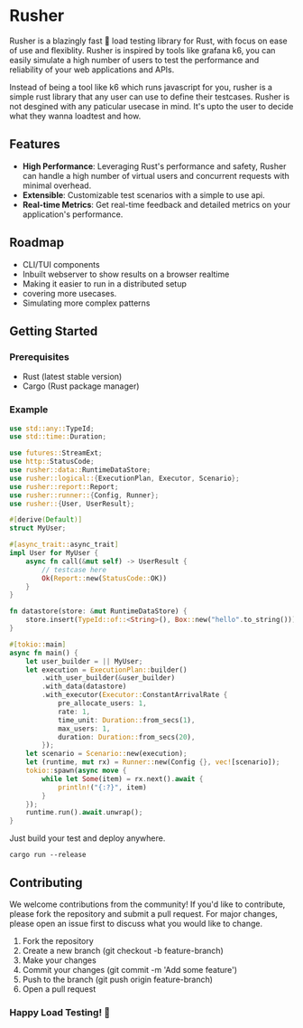 # Rusher

Rusher is a blazingly fast 🚀 load testing library for Rust, with focus on ease of use and flexiblity.
Rusher is inspired by tools like grafana k6, you can easily simulate a high number of users to test the performance and reliability of your web applications and APIs.

Instead of being a tool like k6 which runs javascript for you, rusher is a simple rust library that any user can use to define their testcases. Rusher is not desgined with any paticular usecase in mind. It's upto the user to decide what they wanna loadtest and how.

## Features

- **High Performance**: Leveraging Rust's performance and safety, Rusher can handle a high number of virtual users and concurrent requests with minimal overhead.
- **Extensible**: Customizable test scenarios with a simple to use api.
- **Real-time Metrics**: Get real-time feedback and detailed metrics on your application's performance.

## Roadmap

- CLI/TUI components
- Inbuilt webserver to show results on a browser realtime
- Making it easier to run in a distributed setup
- covering more usecases.
- Simulating more complex patterns

## Getting Started

### Prerequisites

- Rust (latest stable version)
- Cargo (Rust package manager)

### Example

```rust
use std::any::TypeId;
use std::time::Duration;

use futures::StreamExt;
use http::StatusCode;
use rusher::data::RuntimeDataStore;
use rusher::logical::{ExecutionPlan, Executor, Scenario};
use rusher::report::Report;
use rusher::runner::{Config, Runner};
use rusher::{User, UserResult};

#[derive(Default)]
struct MyUser;

#[async_trait::async_trait]
impl User for MyUser {
    async fn call(&mut self) -> UserResult {
        // testcase here
        Ok(Report::new(StatusCode::OK))
    }
}

fn datastore(store: &mut RuntimeDataStore) {
    store.insert(TypeId::of::<String>(), Box::new("hello".to_string()));
}

#[tokio::main]
async fn main() {
    let user_builder = || MyUser;
    let execution = ExecutionPlan::builder()
        .with_user_builder(&user_builder)
        .with_data(datastore)
        .with_executor(Executor::ConstantArrivalRate {
            pre_allocate_users: 1,
            rate: 1,
            time_unit: Duration::from_secs(1),
            max_users: 1,
            duration: Duration::from_secs(20),
        });
    let scenario = Scenario::new(execution);
    let (runtime, mut rx) = Runner::new(Config {}, vec![scenario]);
    tokio::spawn(async move {
        while let Some(item) = rx.next().await {
            println!("{:?}", item)
        }
    });
    runtime.run().await.unwrap();
}
```

Just build your test and deploy anywhere.

```shell
cargo run --release
```

## Contributing

We welcome contributions from the community! If you'd like to contribute, please fork the repository and submit a pull request. For major changes, please open an issue first to discuss what you would like to change.

1.  Fork the repository
2.  Create a new branch (git checkout -b feature-branch)
3.  Make your changes
4.  Commit your changes (git commit -m 'Add some feature')
5.  Push to the branch (git push origin feature-branch)
6.  Open a pull request

### Happy Load Testing! 🚀
